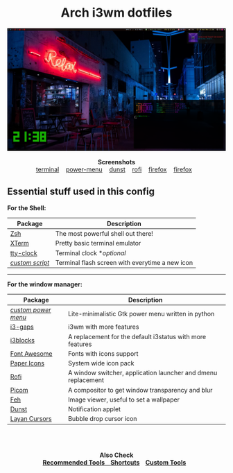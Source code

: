 <h1 align="center">Arch i3wm dotfiles</h1>

![Lexx's dotfiles](https://raw.githubusercontent.com/LexxFade/Dotfiles/main/Screenshots/home.png)

<p align="center">
    <b>Screenshots</b><br>
    <a href="https://raw.githubusercontent.com/LexxFade/Tools/main/System%20Info/terminal.png">terminal</a>&nbsp;&nbsp;&nbsp;
    <a href="https://raw.githubusercontent.com/LexxFade/Tools/main/Shutdown%20Menu/screenshot.png">power-menu</a>&nbsp;&nbsp;&nbsp;
    <a href="https://raw.githubusercontent.com/LexxFade/Dotfiles/main/Screenshots/dunst.png">dunst</a>&nbsp;&nbsp;&nbsp;
    <a href="https://raw.githubusercontent.com/LexxFade/Dotfiles/main/Screenshots/rofi.png">rofi</a>&nbsp;&nbsp;&nbsp;
    <a href="https://raw.githubusercontent.com/LexxFade/Dotfiles/main/Screenshots/firefox.png">firefox</a>&nbsp;&nbsp;&nbsp;
    <a href="https://raw.githubusercontent.com/LexxFade/Dotfiles/main/Screenshots/firefox.png">firefox</a>&nbsp;&nbsp;&nbsp;
</p>

## Essential stuff used in this config

**For the Shell:**

| Package                                                                       | Description                                                      |
|-------------------------------------------------------------------------------|------------------------------------------------------------------|
| [Zsh](https://github.com/zsh-users/zsh)                                       | The most powerful shell out there!                               |
| [XTerm](https://invisible-island.net/xterm/)                                  | Pretty basic terminal emulator                                   |
| [tty-clock](https://github.com/xorg62/tty-clock)                              | Terminal clock                                      \**optional* |
| [*custom script*](https://github.com/LexxFade/Tools/tree/main/System%20Info)  | Terminal flash screen with everytime a new icon                  |

------

**For the window manager:**

| Package                                                                           | Description                                                       |
|-----------------------------------------------------------------------------------|-------------------------------------------------------------------|
| [*custom power menu*](https://github.com/LexxFade/Tools/tree/main/Shutdown%20Menu)| Lite-minimalistic Gtk power menu written in python                |
| [i3-gaps](https://github.com/Airblader/i3)                                        | i3wm with more features                                           |
| [i3blocks](https://github.com/vivien/i3blocks)                                    | A replacement for the default i3status with more features         |
| [Font Awesome](https://github.com/FortAwesome/Font-Awesome)                       | Fonts with icons support                                          |
| [Paper Icons](https://github.com/snwh/paper-icon-theme)                           | System wide icon pack                                             |
| [Rofi](https://github.com/DaveDavenport/rofi)                                     | A window switcher, application launcher and dmenu replacement     |
| [Picom](https://github.com/tryone144/picom/tree/feature/dual_kawase)              | A compositor to get window transparency and blur                  |
| [Feh](https://github.com/derf/feh)                                                | Image viewer, useful to set a wallpaper                           |
| [Dunst](https://github.com/dunst-project/dunst)                                   | Notification applet                                               |
| [Layan Cursors](https://www.gnome-look.org/p/1365214/)                            | Bubble drop cursor icon                                           |

<br><br>
<p align="center">
    <b>Also Check<b><br>
    <a href="https://github.com/LexxFade/Dotfiles/blob/main/tools.md">Recommended Tools</b>&nbsp;&nbsp;&nbsp;
    <a href="https://github.com/LexxFade/Dotfiles/blob/main/Shortcuts.md">Shortcuts</a>&nbsp;&nbsp;&nbsp;
    <a href="https://github.com/LexxFade/Tools">Custom Tools</a>&nbsp;&nbsp;&nbsp;
</p>
